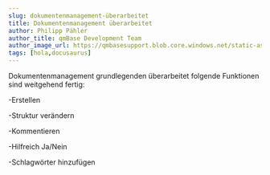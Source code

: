 ```yaml
---
slug: dokumentenmanagement-überarbeitet
title: Dokumentenmanagement überarbeitet
author: Philipp Pähler
author_title: qmBase Development Team
author_image_url: https://qmbasesupport.blob.core.windows.net/static-assets/img/persons/paehler_round.png
tags: [hola,docusaurus]
---
```

Dokumentenmanagement grundlegenden überarbeitet folgende Funktionen sind weitgehend fertig:

-Erstellen

-Struktur verändern

-Kommentieren

-Hilfreich Ja/Nein

-Schlagwörter hinzufügen